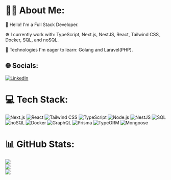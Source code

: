 # 👨‍💻 About Me:

👋 Hello! I'm a Full Stack Developer.

⚙️ I currently work with: TypeScript, Next.js, NestJS, React, Tailwind CSS, Docker, SQL, and noSQL.

🎯 Technologies I'm eager to learn: Golang and Laravel(PHP).


## 🌐 Socials:
[![LinkedIn](https://img.shields.io/badge/LinkedIn-%230077B5.svg?style-for-the-badge&logo=linkedin&logoColor=white)](https://www.linkedin.com/in/lucasrlfonseca/)

# 💻 Tech Stack:
![Next.js](https://img.shields.io/badge/Next.js-black?style=for-the-badge&logo=next.js&logoColor=white)
![React](https://img.shields.io/badge/React-blue?style=for-the-badge&logo=react&logoColor=white)
![Tailwind CSS](https://img.shields.io/badge/Tailwind%20CSS-cyan?style=for-the-badge&logo=tailwindcss&logoColor=white)
![TypeScript](https://img.shields.io/badge/TypeScript-blue?style=for-the-badge&logo=typescript&logoColor=white)
![Node.js](https://img.shields.io/badge/Node.js-green?style=for-the-badge&logo=node.js&logoColor=white)
![NestJS](https://img.shields.io/badge/NestJS-red?style=for-the-badge&logo=nestjs&logoColor=white)
![SQL](https://img.shields.io/badge/SQL-blue?style=for-the-badge&logo=sql&logoColor=white)
![noSQL](https://img.shields.io/badge/noSQL-green?style=for-the-badge&logo=nosql&logoColor=white)
![Docker](https://img.shields.io/badge/Docker-blue?style=for-the-badge&logo=docker&logoColor=white)
![GraphQL](https://img.shields.io/badge/GraphQL-purple?style=for-the-badge&logo=graphql&logoColor=white)
![Prisma](https://img.shields.io/badge/Prisma-yellow?style=for-the-badge&logo=prisma&logoColor=white)
![TypeORM](https://img.shields.io/badge/TypeORM-red?style=for-the-badge&logo=typeorm&logoColor=white)
![Mongoose](https://img.shields.io/badge/Mongoose-green?style=for-the-badge&logo=mongoose&logoColor=white)

# 📊 GitHub Stats:
![](https://github-readme-stats.vercel.app/api?username=LucasFonseca0&theme=dark&hide_border=false&include_all_commits=true&count_private=false)<br/>
![](https://github-readme-streak-stats.herokuapp.com/?user=LucasFonseca0&theme=dark&hide_border=false)<br/>
![](https://github-readme-stats.vercel.app/api/top-langs/?username=LucasFonseca0&theme=dark&hide_border=false&include_all_commits=true&count_private=false&layout=compact)


